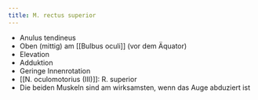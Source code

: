 ```yaml
---
title: M. rectus superior
---
```

*   Anulus tendineus
*   Oben (mittig) am [[Bulbus oculi]] (vor dem Äquator)
*   Elevation
*   Adduktion
*   Geringe Innenrotation
*   [[N. oculomotorius (III)]]: R. superior
*   Die beiden Muskeln sind am wirksamsten, wenn das Auge abduziert ist